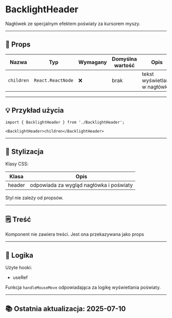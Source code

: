 # BacklightHeader

Nagłówek ze specjalnym efektem poświaty za kursorem myszy.

---

## 🧩 Props

| Nazwa      | Typ               | Wymagany | Domyślna wartość | Opis                         |
|------------|-------------------|----------|------------------|------------------------------|
| `children` | `React.ReactNode` | ❌        | brak             | tekst wyświetlany w nagłówku |

---

## 💡 Przykład użycia

```tsx
import { BacklightHeader } from './BacklightHeader';

<BacklightHeader>children</BacklightHeader>
```

---

## 🎨 Stylizacja
Klasy CSS:

| Klasa  | Opis                                    |
|--------|-----------------------------------------|
| header | odpowiada za wygląd nagłówka i poświaty |  

Styl nie zależy od propsów.

---

## 🗒️ Treść
Komponent nie zawiera treści. Jest ona przekazywana jako props

---

## 🤖 Logika
Użyte hooki:
- useRef

Funkcja `handleMouseMove` odpowiadająca za logikę wyświetlania poświaty.   

---

## 📚 Ostatnia aktualizacja: 2025-07-10